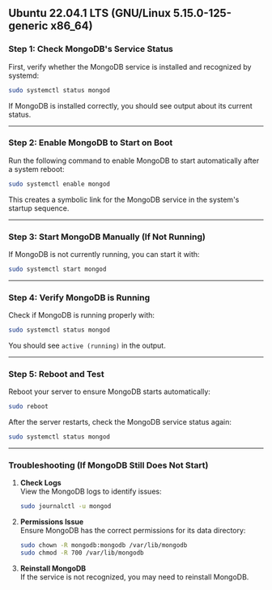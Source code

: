 ## Ubuntu 22.04.1 LTS (GNU/Linux 5.15.0-125-generic x86_64)

### Step 1: Check MongoDB's Service Status
First, verify whether the MongoDB service is installed and recognized by systemd:

```bash
sudo systemctl status mongod
```

If MongoDB is installed correctly, you should see output about its current status.

---

### Step 2: Enable MongoDB to Start on Boot
Run the following command to enable MongoDB to start automatically after a system reboot:

```bash
sudo systemctl enable mongod
```

This creates a symbolic link for the MongoDB service in the system's startup sequence.

---

### Step 3: Start MongoDB Manually (If Not Running)
If MongoDB is not currently running, you can start it with:

```bash
sudo systemctl start mongod
```

---

### Step 4: Verify MongoDB is Running
Check if MongoDB is running properly with:

```bash
sudo systemctl status mongod
```

You should see `active (running)` in the output.

---

### Step 5: Reboot and Test
Reboot your server to ensure MongoDB starts automatically:

```bash
sudo reboot
```

After the server restarts, check the MongoDB service status again:

```bash
sudo systemctl status mongod
```

---

### Troubleshooting (If MongoDB Still Does Not Start)

1. **Check Logs**  
   View the MongoDB logs to identify issues:

   ```bash
   sudo journalctl -u mongod
   ```

2. **Permissions Issue**  
   Ensure MongoDB has the correct permissions for its data directory:

   ```bash
   sudo chown -R mongodb:mongodb /var/lib/mongodb
   sudo chmod -R 700 /var/lib/mongodb
   ```

3. **Reinstall MongoDB**  
   If the service is not recognized, you may need to reinstall MongoDB.
